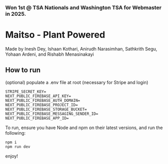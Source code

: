 ### Won 1st @ TSA Nationals and Washington TSA for Webmaster in 2025.
# Maitso - Plant Powered

Made by Inesh Dey, Ishaan Kothari, Anirudh Narasimhan, Sathkrith Segu, Yohaan Ardeni, and Rishabh Menasinakayi

## How to run
(optional) populate a .env file at root (necessary for Stripe and login)
```
STRIPE_SECRET_KEY=
NEXT_PUBLIC_FIREBASE_API_KEY=
NEXT_PUBLIC_FIREBASE_AUTH_DOMAIN=
NEXT_PUBLIC_FIREBASE_PROJECT_ID=
NEXT_PUBLIC_FIREBASE_STORAGE_BUCKET=
NEXT_PUBLIC_FIREBASE_MESSAGING_SENDER_ID=
NEXT_PUBLIC_FIREBASE_APP_ID=
```

To run, ensure you have Node and npm on their latest versions, and run the following:
```
npm i
npm run dev
```

enjoy!
